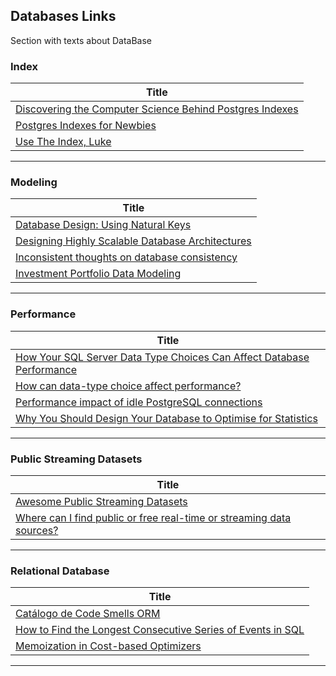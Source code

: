 ## Databases Links

Section with texts about DataBase


### Index
| **Title**  |
|---|
|[Discovering the Computer Science Behind Postgres Indexes]|
|[Postgres Indexes for Newbies]|
|[Use The Index, Luke]|
------------



### Modeling
| **Title**  |
|---|
|[Database Design: Using Natural Keys]|
|[Designing Highly Scalable Database Architectures]|
|[Inconsistent thoughts on database consistency]|
|[Investment Portfolio Data Modeling]|
------------



### Performance
| **Title** |
|---|
|[How Your SQL Server Data Type Choices Can Affect Database Performance]|
|[How can data-type choice affect performance?]|
|[Performance impact of idle PostgreSQL connections]|
|[Why You Should Design Your Database to Optimise for Statistics]|
-------------



### Public Streaming Datasets
| **Title**  |
|---|
|[Awesome Public Streaming Datasets]|
|[Where can I find public or free real-time or streaming data sources?]|
------------



### Relational Database
| **Title**  |
|---|
|[Catálogo de Code Smells ORM]|
|[How to Find the Longest Consecutive Series of Events in SQL]|
|[Memoization in Cost-based Optimizers]|
------------



[coment]: # (Index)
[Discovering the Computer Science Behind Postgres Indexes]: <https://patshaughnessy.net/2014/11/11/discovering-the-computer-science-behind-postgres-indexes>
[Postgres Indexes for Newbies]: <https://blog.crunchydata.com/blog/postgres-indexes-for-newbies>
[Use The Index, Luke]:<https://use-the-index-luke.com/>



[coment]: # (Modeling)
[Database Design: Using Natural Keys]: <https://www.endpointdev.com/blog/2021/03/database-design-using-natural-keys/>
[Designing Highly Scalable Database Architectures]: <https://www.red-gate.com/simple-talk/databases/sql-server/performance-sql-server/designing-highly-scalable-database-architectures/>
[Inconsistent thoughts on database consistency]: <https://www.alexdebrie.com/posts/database-consistency/>
[Investment Portfolio Data Modeling]: <https://www.datastax.com/learn/data-modeling-by-example/investment-data-model#conceptual>



[coment]: # (Performance)
[How to Find the Longest Consecutive Series of Events in SQL
]: <https://blog.jooq.org/how-to-find-the-longest-consecutive-series-of-events-in-sql/>
[How can data-type choice affect performance?]: <https://www.sqlskills.com/blogs/paul/how-can-data-type-choice-affect-performance/>
[Performance impact of idle PostgreSQL connections]: <https://aws.amazon.com/blogs/database/performance-impact-of-idle-postgresql-connections/>
[Why You Should Design Your Database to Optimise for Statistics]: <https://blog.jooq.org/why-you-should-design-your-database-to-optimise-for-statistics/>



[comment]: # (Public Streaming Datasets)
[Awesome Public Streaming Datasets]: <https://github.com/ColinEberhardt/awesome-public-streaming-datasets>
[Where can I find public or free real-time or streaming data sources?]: <https://www.quora.com/Where-can-I-find-public-or-free-real-time-or-streaming-data-sources>



[comment]: # (Relational Database)
[Catálogo de Code Smells ORM]: <https://github.com/spgroup/ORM-Smells-Catalog>
[How Your SQL Server Data Type Choices Can Affect Database Performance]: <https://www.sentryone.com/white-papers/data-type-choice-affects-database-performance>
[Memoization in Cost-based Optimizers]: <https://www.querifylabs.com/blog/memoization-in-cost-based-optimizers>